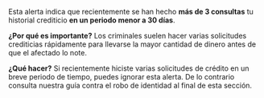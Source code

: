 Esta alerta indica que recientemente se han hecho **más de 3 consultas** tu historial crediticio **en un periodo menor a 30 días**.

**¿Por qué es importante?**
Los criminales suelen hacer varias solicitudes crediticias rápidamente para llevarse la mayor cantidad de dinero antes de que el afectado lo note.

**¿Qué hacer?**
Si recientemente hiciste varias solicitudes de crédito en un breve periodo de tiempo, puedes ignorar esta alerta. De lo contrario consulta nuestra guía contra el robo de identidad al final de esta sección.
